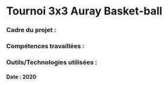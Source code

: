 # Tournoi 3x3 Auray Basket-ball 

### Cadre du projet :
### Compétences travaillées : 
### Outils/Technologies utilisées : 

#### Date : 2020
